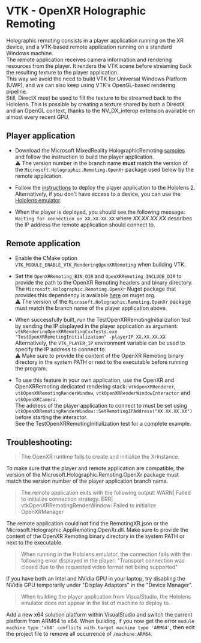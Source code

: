 # VTK - OpenXR Holographic Remoting

Holographic remoting consists in a player application running on the XR device, and a VTK-based remote application running on a standard Windows machine.<br/>
The remote application receives camera information and rendering resources from the player. It renders the VTK scene before streaming back the resulting texture to the player application.<br/>
This way we avoid the need to build VTK for Universal Windows Platform (UWP), and we can also keep using VTK's OpenGL-based rendering pipeline.<br/>
Still, DirectX must be used to fill the texture to be streamed back to the Hololens. This is possible by creating a texture shared by both a DirectX and an OpenGL context, thanks to the NV_DX_interop extension available on almost every recent GPU.

## Player application

- Download the Microsoft MixedReality HolographicRemoting [samples](https://github.com/microsoft/MixedReality-HolographicRemoting-Samples) and follow the instruction to build the player application.<br/>
  ⚠️ The version number in the branch name **must** match the version of the `Microsoft.Holographic.Remoting.OpenXr` package used below by the remote application.

- Follow the [instructions](https://docs.microsoft.com/en-us/windows/mixed-reality/develop/advanced-concepts/using-visual-studio?tabs=hl2#enabling-developer-mode) to deploy the player application to the Hololens 2.
  Alternatively, if you don't have access to a device, you can use the [Hololens emulator](https://docs.microsoft.com/en-us/windows/mixed-reality/develop/advanced-concepts/using-the-hololens-emulator#hololens-2-emulator-overview).

- When the player is deployed, you should see the following message: `Waiting for connection on XX.XX.XX.XX` where *XX.XX.XX.XX* describes the IP address the remote application should connect to.

## Remote application

- Enable the CMake option `VTK_MODULE_ENABLE_VTK_RenderingOpenXRRemoting` when building VTK.

- Set the `OpenXRRemoting_BIN_DIR` and `OpenXRRemoting_INCLUDE_DIR` to provide the path to the OpenXR Remoting headers and binary directory.<br/>
  The `Microsoft.Holographic.Remoting.OpenXr` Nuget package that provides this dependency is available [here](https://www.nuget.org/packages/Microsoft.Holographic.Remoting.OpenXr) on nuget.org.<br/>
  ⚠️ The version of the `Microsoft.Holographic.Remoting.OpenXr` package must match the branch name of the player application above.

- When successfully built, run the TestOpenXRRemotingInitialization test by sending the IP displayed in the player application as argument:<br/>
  `vtkRenderingOpenXRRemotingCxxTests.exe "TestOpenXRRemotingInitialization" -playerIP XX.XX.XX.XX`<br/>
  Alternatively, the `VTK_PLAYER_IP` environment variable can be used to specify the IP address to connect to.<br/>
  ⚠️ Make sure to provide the content of the OpenXR Remoting binary directory in the system PATH or next to the executable before running the program.

- To use this feature in your own application, use the OpenXR and OpenXRRemoting dedicated rendering stack: `vtkOpenXRRenderer`, `vtkOpenXRRemotingRenderWindow`, `vtkOpenXRRenderWindowInteractor` and `vtkOpenXRCamera`.<br/>
  The address of the player application to connect to must be set using `vtkOpenXRRemotingRenderWindow::SetRemotingIPAddress("XX.XX.XX.XX")` before starting the interactor.<br/>
  See the TestOpenXRRemotingInitialization test for a complete example.

## Troubleshooting:

> The OpenXR runtime fails to create and initialize the XrInstance.

To make sure that the player and remote application are compatible, the version of the Microsoft.Holographic.Remoting.OpenXr package must match the version number of the player application branch name.

> The remote application exits with the following output:
  WARN| Failed to initialize connection strategy.
  ERR| vtkOpenXRRemotingRenderWindow: Failed to initialize OpenXRManager

The remote application could not find the RemotingXR.json or the Microsoft.Holographic.AppRemoting.OpenXr.dll. Make sure to provide the content of the OpenXR Remoting binary directory in the system PATH or next to the executable.

> When running in the Hololens emulator, the connection fails with the following error displayed in the player: "Transport connection was closed due to the requested video format not being supported"

If you have both an Intel and NVidia GPU in your laptop, try disabling the NVidia GPU temporarily under "Display Adaptors" in the "Device Manager".

> When building the player application from VisualStudio, the Hololens emulator does not appear in the list of machine to deploy to.

Add a new x64 solution platform within VisualStudio and switch the current platform from ARM64 to x64. When building, if you now get the error `module machine type 'x64' conflicts with target machine type 'ARM64'`, then edit the project file to remove all occurrence of `/machine:ARM64`.
